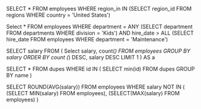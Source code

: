 <!-- All the employees that work in the United States -->
SELECT * FROM employees
WHERE region_in IN (SELECT region_id FROM regions WHERE country = 'United States')
<!-- --                                  -- -->


<!-- Returns all the employees that work in the kids division AND the dates at which those employees were hired is greater than all of the fire_dtes of employees who work in the maintenance department -->

Select * 
FROM employees
WHERE department = ANY (SELECT department FROM departments WHERE division = 'Kids')
AND hire_date > ALL (SELECT hire_date FROM employees WHERE department = 'Maintenance')

<!--                             -->

<!-- Return 1 data that shows the most recurring salary  -->
SELECT salary FROM (
Select salary, count(*)
FROM employees
GROUP BY salary
ORDER BY count (*) DESC, salary DESC 
LIMIT 1
) AS a

<!--                -->

<!-- Returning multiple names with their unique id -->
SELECT * FROM dupes
WHERE id IN (
	SELECT min(id)
	FROM dupes
	GROUP BY name
)
<!--                -->

<!-- Finding the average, excluding extreme data points -->
SELECT ROUND(AVG(salary))
FROM employees
WHERE salary NOT IN (
    (SELECT MIN(salary) FROM employees),
    (SELECT(MAX(salary) FROM employees)
)